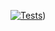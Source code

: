

[![Tests](https://github.com/OlegFPY85/heroes-sorter/actions/workflows/test.yml/badge.svg)](https://github.com/OlegFPY85/heroes-sorter/actions/workflows/test.yml))


